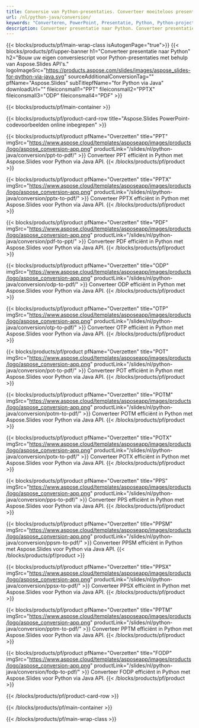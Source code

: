 ```yaml
---
title: Conversie van Python-presentaties. Converteer moeiteloos presentaties met Aspose.Slides.
url: /nl/python-java/conversion/
keywords: "Converteren, PowerPoint, Presentatie, Python, Python-projecten, Python-bibliotheken, PDF, Converteren naar PDF, PPT naar PDF"
description: Converteer presentatie naar Python. Converteer presentaties naar JPG, PNG, HTML en andere formaten met Aspose.Slides.
---
```


{{< blocks/products/pf/main-wrap-class isAutogenPage="true">}}
{{< blocks/products/pf/upper-banner h1="Converteer presentatie naar Python" h2="Bouw uw eigen conversiescript voor Python-presentaties met behulp van Aspose.Slides API's." logoImageSrc="https://products.aspose.com/slides/images/aspose_slides-for-python-via-java.svg" sourceAdditionalConversionTag="" pfName="Aspose.Slides" subTitlepfName="for Python via Java" downloadUrl="" fileiconsmall1="PPT" fileiconsmall2="PPTX" fileiconsmall3="ODP" fileiconsmall4="PDF" >}}

{{< blocks/products/pf/main-container >}}

{{< blocks/products/pf/product-card-row title="Aspose.Slides PowerPoint-codevoorbeelden online inbegrepen" >}}

{{< blocks/products/pf/product pfName="Overzetten" title="PPT" imgSrc="https://www.aspose.cloud/templates/asposeapp/images/products/logo/aspose_conversion-app.png" productLink="/slides/nl/python-java/conversion/ppt-to-pdf/" >}}
Converteer PPT efficiënt in Python met Aspose.Slides voor Python via Java API.
{{< /blocks/products/pf/product >}}
{{< blocks/products/pf/product pfName="Overzetten" title="PPTX" imgSrc="https://www.aspose.cloud/templates/asposeapp/images/products/logo/aspose_conversion-app.png" productLink="/slides/nl/python-java/conversion/pptx-to-pdf/" >}}
Converteer PPTX efficiënt in Python met Aspose.Slides voor Python via Java API.
{{< /blocks/products/pf/product >}}
{{< blocks/products/pf/product pfName="Overzetten" title="PDF" imgSrc="https://www.aspose.cloud/templates/asposeapp/images/products/logo/aspose_conversion-app.png" productLink="/slides/nl/python-java/conversion/pdf-to-ppt/" >}}
Converteer PDF efficiënt in Python met Aspose.Slides voor Python via Java API.
{{< /blocks/products/pf/product >}}
{{< blocks/products/pf/product pfName="Overzetten" title="ODP" imgSrc="https://www.aspose.cloud/templates/asposeapp/images/products/logo/aspose_conversion-app.png" productLink="/slides/nl/python-java/conversion/odp-to-pdf/" >}}
Converteer ODP efficiënt in Python met Aspose.Slides voor Python via Java API.
{{< /blocks/products/pf/product >}}
{{< blocks/products/pf/product pfName="Overzetten" title="OTP" imgSrc="https://www.aspose.cloud/templates/asposeapp/images/products/logo/aspose_conversion-app.png" productLink="/slides/nl/python-java/conversion/otp-to-pdf/" >}}
Converteer OTP efficiënt in Python met Aspose.Slides voor Python via Java API.
{{< /blocks/products/pf/product >}}
{{< blocks/products/pf/product pfName="Overzetten" title="POT" imgSrc="https://www.aspose.cloud/templates/asposeapp/images/products/logo/aspose_conversion-app.png" productLink="/slides/nl/python-java/conversion/pot-to-pdf/" >}}
Converteer POT efficiënt in Python met Aspose.Slides voor Python via Java API.
{{< /blocks/products/pf/product >}}
{{< blocks/products/pf/product pfName="Overzetten" title="POTM" imgSrc="https://www.aspose.cloud/templates/asposeapp/images/products/logo/aspose_conversion-app.png" productLink="/slides/nl/python-java/conversion/potm-to-pdf/" >}}
Converteer POTM efficiënt in Python met Aspose.Slides voor Python via Java API.
{{< /blocks/products/pf/product >}}
{{< blocks/products/pf/product pfName="Overzetten" title="POTX" imgSrc="https://www.aspose.cloud/templates/asposeapp/images/products/logo/aspose_conversion-app.png" productLink="/slides/nl/python-java/conversion/potx-to-pdf/" >}}
Converteer POTX efficiënt in Python met Aspose.Slides voor Python via Java API.
{{< /blocks/products/pf/product >}}
{{< blocks/products/pf/product pfName="Overzetten" title="PPS" imgSrc="https://www.aspose.cloud/templates/asposeapp/images/products/logo/aspose_conversion-app.png" productLink="/slides/nl/python-java/conversion/pps-to-pdf/" >}}
Converteer PPS efficiënt in Python met Aspose.Slides voor Python via Java API.
{{< /blocks/products/pf/product >}}
{{< blocks/products/pf/product pfName="Overzetten" title="PPSM" imgSrc="https://www.aspose.cloud/templates/asposeapp/images/products/logo/aspose_conversion-app.png" productLink="/slides/nl/python-java/conversion/ppsm-to-pdf/" >}}
Converteer PPSM efficiënt in Python met Aspose.Slides voor Python via Java API.
{{< /blocks/products/pf/product >}}
{{< blocks/products/pf/product pfName="Overzetten" title="PPSX" imgSrc="https://www.aspose.cloud/templates/asposeapp/images/products/logo/aspose_conversion-app.png" productLink="/slides/nl/python-java/conversion/ppsx-to-pdf/" >}}
Converteer PPSX efficiënt in Python met Aspose.Slides voor Python via Java API.
{{< /blocks/products/pf/product >}}
{{< blocks/products/pf/product pfName="Overzetten" title="PPTM" imgSrc="https://www.aspose.cloud/templates/asposeapp/images/products/logo/aspose_conversion-app.png" productLink="/slides/nl/python-java/conversion/pptm-to-pdf/" >}}
Converteer PPTM efficiënt in Python met Aspose.Slides voor Python via Java API.
{{< /blocks/products/pf/product >}}
{{< blocks/products/pf/product pfName="Overzetten" title="FODP" imgSrc="https://www.aspose.cloud/templates/asposeapp/images/products/logo/aspose_conversion-app.png" productLink="/slides/nl/python-java/conversion/fodp-to-pdf/" >}}
Converteer FODP efficiënt in Python met Aspose.Slides voor Python via Java API.
{{< /blocks/products/pf/product >}}


{{< /blocks/products/pf/product-card-row >}}

{{< /blocks/products/pf/main-container >}}
    
{{< /blocks/products/pf/main-wrap-class >}}